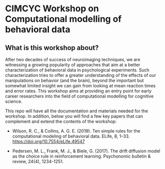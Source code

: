 # CIMCYC Workshop on Computational modelling of behavioral data

## What is this workshop about?
After two decades of success of neuroimaging techniques, we are witnessing a growing popularity of approaches that aim at a better characterization of behavioral data in psychological experiments. Such characterization tries to offer a greater understanding of the effects of our manipulations on behavior (and the brain), beyond the important but somewhat limited insight we can gain from looking at mean reaction times and error rates. This workshop aims at providing an entry point for early career researchers into the field of computational modelling for cognitive science.

This repo will have all the documentation and materials needed for the workshop. In addition, below you will find a few key papers that can complement and extend the contents of the workshop:

- Wilson, R. C., & Collins, A. G. E. (2019). Ten simple rules for the computational modeling of behavioral data. ELife, 8, 1–33. https://doi.org/10.7554/eLife.49547

- Pedersen, M. L., Frank, M. J., & Biele, G. (2017). The drift diffusion model as the choice rule in reinforcement learning. Psychonomic bulletin & review, 24(4), 1234-1251.
